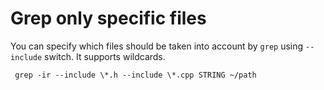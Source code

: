 # Grep only specific files

You can specify which files should be taken into account by `grep` using
`--include` switch. It supports wildcards.

```
 grep -ir --include \*.h --include \*.cpp STRING ~/path
```
